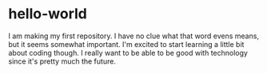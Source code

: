 # hello-world
I am making my first repository. I have no clue what that word evens means, but it seems somewhat important. I'm excited to start learning a little bit about coding though. I really want to be able to be good with technology since it's pretty much the future. 
